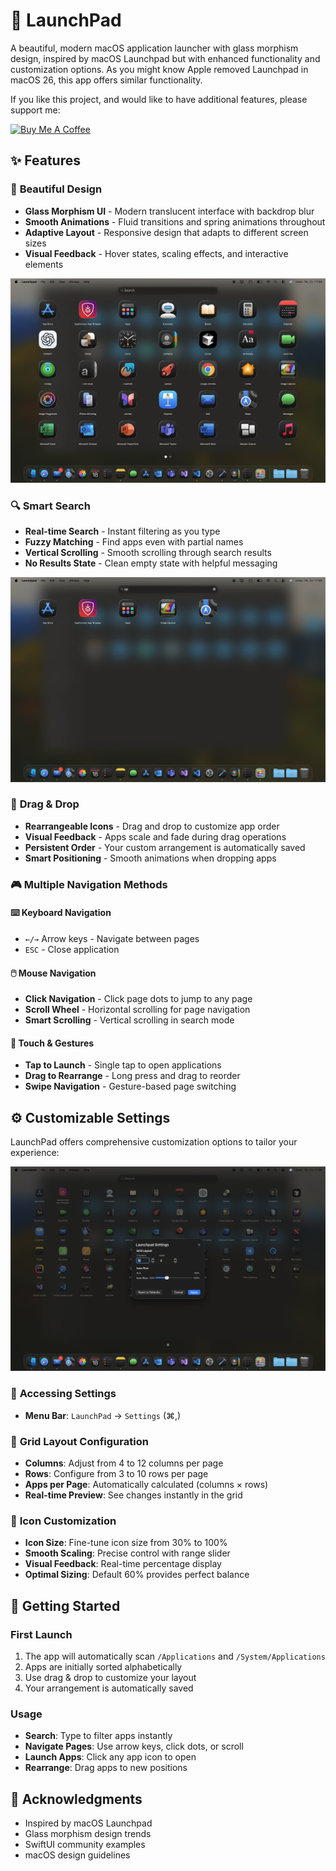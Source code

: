 # 🚀 LaunchPad

A beautiful, modern macOS application launcher with glass morphism design, inspired by macOS Launchpad but with enhanced functionality and customization options. As you might know Apple removed Launchpad in macOS 26, this app offers similar functionality. 

If you like this project, and would like to have additional features, please support me:

<a href="https://www.buymeacoffee.com/Waikiki.com" target="_blank"><img src="https://cdn.buymeacoffee.com/buttons/v2/default-yellow.png" alt="Buy Me A Coffee" style="height: 60px !important;width: 217px !important;" ></a>

## ✨ Features

### 🎨 **Beautiful Design**
- **Glass Morphism UI** - Modern translucent interface with backdrop blur
- **Smooth Animations** - Fluid transitions and spring animations throughout
- **Adaptive Layout** - Responsive design that adapts to different screen sizes
- **Visual Feedback** - Hover states, scaling effects, and interactive elements

![LaunchPad Main Interface](Documentation/Launchpad-1.png)

### 🔍 **Smart Search**
- **Real-time Search** - Instant filtering as you type
- **Fuzzy Matching** - Find apps even with partial names
- **Vertical Scrolling** - Smooth scrolling through search results
- **No Results State** - Clean empty state with helpful messaging

![Search Functionality](Documentation/Launchpad-2.png)

### 📱 **Drag & Drop**
- **Rearrangeable Icons** - Drag and drop to customize app order
- **Visual Feedback** - Apps scale and fade during drag operations
- **Persistent Order** - Your custom arrangement is automatically saved
- **Smart Positioning** - Smooth animations when dropping apps

### 🎮 **Multiple Navigation Methods**

#### ⌨️ **Keyboard Navigation**
- `←/→` Arrow keys - Navigate between pages
- `ESC` - Close application

#### 🖱️ **Mouse Navigation**
- **Click Navigation** - Click page dots to jump to any page
- **Scroll Wheel** - Horizontal scrolling for page navigation
- **Smart Scrolling** - Vertical scrolling in search mode

#### 📱 **Touch & Gestures**
- **Tap to Launch** - Single tap to open applications
- **Drag to Rearrange** - Long press and drag to reorder
- **Swipe Navigation** - Gesture-based page switching

## ⚙️ **Customizable Settings**

LaunchPad offers comprehensive customization options to tailor your experience:

![Settings](Documentation/Launchpad-3.png)

### 🔧 **Accessing Settings**
- **Menu Bar**: `LaunchPad` → `Settings` (⌘,)

### 📐 **Grid Layout Configuration**
- **Columns**: Adjust from 4 to 12 columns per page
- **Rows**: Configure from 3 to 10 rows per page  
- **Apps per Page**: Automatically calculated (columns × rows)
- **Real-time Preview**: See changes instantly in the grid

### 🎨 **Icon Customization**
- **Icon Size**: Fine-tune icon size from 30% to 100%
- **Smooth Scaling**: Precise control with range slider
- **Visual Feedback**: Real-time percentage display
- **Optimal Sizing**: Default 60% provides perfect balance

## 🚀 Getting Started

### First Launch
1. The app will automatically scan `/Applications` and `/System/Applications`
2. Apps are initially sorted alphabetically
3. Use drag & drop to customize your layout
4. Your arrangement is automatically saved

### Usage
- **Search**: Type to filter apps instantly
- **Navigate Pages**: Use arrow keys, click dots, or scroll
- **Launch Apps**: Click any app icon to open
- **Rearrange**: Drag apps to new positions

## 🙏 Acknowledgments
- Inspired by macOS Launchpad
- Glass morphism design trends
- SwiftUI community examples
- macOS design guidelines
